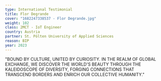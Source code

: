 ```yaml
---
type: International Testimonial
title: Flor Degrande
cover: "1682247338537 - Flor Degrande.jpg"
weight: 102
class: 2MCT - IoT Engineer
country: Austria
partner: St. Pölten University of Applied Sciences
reason: BIP
year: 2023
---
```


"BOUND BY CULTURE, UNITED BY CURIOSITY. IN THE REALM OF GLOBAL EXCHANGE, WE DISCOVER THE WORLD'S BEAUTY THROUGH THE KALEIDOSCOPE OF DIVERSITY, FORGING CONNECTIONS THAT TRANSCEND BORDERS AND ENRICH OUR COLLECTIVE HUMANITY."